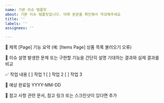 ```yaml
---
name: 기본 이슈 템플릿
about: 기본 이슈 템플릿입니다. 아래 본문을 확인해서 작성해주세요
title: ''
labels: ''
assignees: ''

---
```


📌 제목
[Page] 기능 요약 (예: [Items Page] 상품 목록 불러오기 오류)

📌 이슈 설명
발생한 문제 또는 구현할 기능을 간단히 설명
기대하는 결과와 실제 결과를 비교

✅ 작업 내용
[ ] 작업 1
[ ] 작업 2
[ ] 작업 3

🎯 예상 완료일
YYYY-MM-DD

📎 참고 사항
관련 문서, 참고 링크 또는 스크린샷이 있다면 추가

